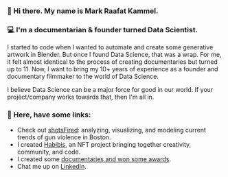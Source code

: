 ### 👋 Hi there. My name is Mark Raafat Kammel. 
### 💻 I'm a documentarian & founder turned Data Scientist.
I started to code when I wanted to automate and create some generative artwork in Blender. But once I found Data Science, that was a wrap. For me, it felt almost identical to the process of creating documentaries but turned up to 11. Now, I want to bring my 10+ years of experience as a founder and documentary filmmaker to the world of Data Science.

I believe Data Science can be a major force for good in our world. If your project/company works towards that, then I'm all in.

### 🔗 Here, have some links:
- Check out [shotsFired](https://github.com/kammelCase/shotsFiredBoston): analyzing, visualizing, and modeling current trends of gun violence in Boston.
- I created [Habibis](https://linktr.ee/HabibisNFT), an NFT project bringing together creativity, community, and code.
- I created some [documentaries and won some awards](https://vimeo.com/kammel).
- Chat me up on [LinkedIn](https://www.linkedin.com/in/kammel/).

<!--
**kammelCase/kammelCase** is a ✨ _special_ ✨ repository because its `README.md` (this file) appears on your GitHub profile.

Here are some ideas to get you started:

- 🔭 I’m currently working on ...
- 🌱 I’m currently learning ...
- 👯 I’m looking to collaborate on ...
- 🤔 I’m looking for help with ...
- 💬 Ask me about ...
- 📫 How to reach me: ...
- 😄 Pronouns: ...
- ⚡ Fun fact: ...
-->
